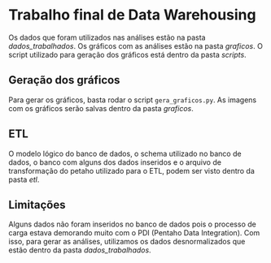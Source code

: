 # Trabalho final de Data Warehousing
Os dados que foram utilizados nas análises estão na pasta *dados_trabalhados*. Os gráficos com as análises estão na pasta *graficos*. O script utilizado para geração dos gráficos está dentro da pasta *scripts*.

## Geração dos gráficos
Para gerar os gráficos, basta rodar o script `gera_graficos.py`. As imagens com os gráficos serão salvas dentro da pasta *graficos*.

## ETL
O modelo lógico do banco de dados, o schema utilizado no banco de dados, o banco com alguns dos dados inseridos e o arquivo de transformação do petaho utilizado para o ETL, podem ser visto dentro da pasta *etl*.

## Limitações
Alguns dados não foram inseridos no banco de dados pois o processo de carga estava demorando muito com o PDI (Pentaho Data Integration). Com isso, para gerar as análises, utilizamos os dados desnormalizados que estão dentro da pasta *dados_trabalhados*.